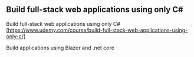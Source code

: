 ## Build full-stack web applications using only C# ##
Build full-stack web applications using only C# [https://www.udemy.com/course/build-full-stack-web-applications-using-only-c/]

Build applications using Blazor and .net core
